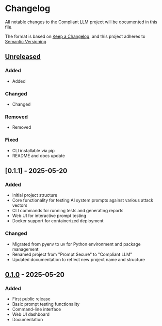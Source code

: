 # Changelog

All notable changes to the Compliant LLM project will be documented in this file.

The format is based on [Keep a Changelog](https://keepachangelog.com/en/1.0.0/),
and this project adheres to [Semantic Versioning](https://semver.org/spec/v2.0.0.html).

## [Unreleased]

### Added
- Added 

### Changed
- Changed 

### Removed
- Removed 

### Fixed
- CLI installable via pip
- README and docs update

## [0.1.1] - 2025-05-20

### Added
- Initial project structure
- Core functionality for testing AI system prompts against various attack vectors
- CLI commands for running tests and generating reports
- Web UI for interactive prompt testing
- Docker support for containerized deployment

### Changed
- Migrated from pyenv to uv for Python environment and package management
- Renamed project from "Prompt Secure" to "Compliant LLM"
- Updated documentation to reflect new project name and structure

## [0.1.0] - 2025-05-20

### Added
- First public release
- Basic prompt testing functionality
- Command-line interface
- Web UI dashboard
- Documentation

[Unreleased]: https://github.com/fiddlecube/compliant-llm/compare/v0.1.0...HEAD
[0.1.0]: https://github.com/fiddlecube/compliant-llm/releases/tag/v0.1.0
